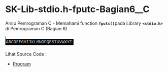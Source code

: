 # SK-Lib-stdio.h-fputc-Bagian6__C
Arsip Pemrograman C - Memahami function <code><b>fputc()</b></code>pada Library <code><b>&lt;stdio.h></b></code> di Pemrograman C (Bagian 6)<br><br>
<img src="https://github.com/RizkyKhapidsyah/SK-Lib-stdio.h-fputc-Bagian6__C/blob/master/SK-Lib-stdio.h-fputc-Bagian6__C/x64/result/001.PNG"><br><br>
Lihat Source Code : <br>
- <a href="https://github.com/RizkyKhapidsyah/SK-Lib-stdio.h-fputc-Bagian6__C/blob/master/SK-Lib-stdio.h-fputc-Bagian6__C/Source.c">Program</a>
